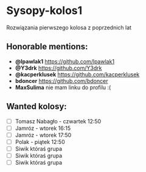 # Sysopy-kolos1
Rozwiązania pierwszego kolosa z poprzednich lat

## Honorable mentions:
- **@lpawlak1** https://github.com/lpawlak1
- **@Y3drk** https://github.com/Y3drk
- **@kacperklusek** https://github.com/kacperklusek
- **bdoncer** https://github.com/bdoncer
- **MaxSulima** nie mam linku do profilu :(


## Wanted kolosy:
- [ ] Tomasz Nabagło - czwartek 12:50
- [ ] Jamróz - wtorek 16:15
- [ ] Jamróz - wtorek 17:50
- [ ] Polak - piątek 12:50
- [ ] Siwik któraś grupa
- [ ] Siwik któraś grupa
- [ ] Siwik któraś grupa
